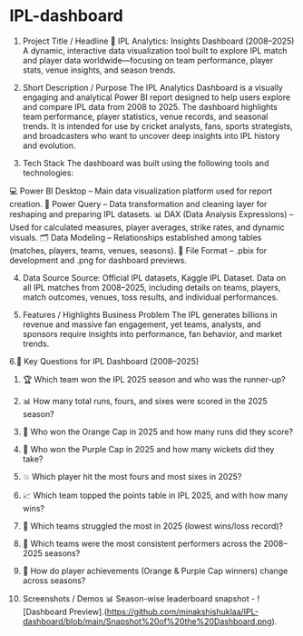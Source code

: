 # IPL-dashboard
1. Project Title / Headline
🏏 IPL Analytics: Insights Dashboard (2008–2025)
A dynamic, interactive data visualization tool built to explore IPL match and player data worldwide—focusing on team performance, player stats, venue insights, and season trends.

2. Short Description / Purpose
The IPL Analytics Dashboard is a visually engaging and analytical Power BI report designed to help users explore and compare IPL data from 2008 to 2025. The dashboard highlights team performance, player statistics, venue records, and seasonal trends. It is intended for use by cricket analysts, fans, sports strategists, and broadcasters who want to uncover deep insights into IPL history and evolution.

3. Tech Stack
The dashboard was built using the following tools and technologies:

💻 Power BI Desktop – Main data visualization platform used for report creation.
🔄 Power Query – Data transformation and cleaning layer for reshaping and preparing IPL datasets.
📊 DAX (Data Analysis Expressions) – Used for calculated measures, player averages, strike rates, and dynamic visuals.
🗂 Data Modeling – Relationships established among tables (matches, players, teams, venues, seasons).
📁 File Format – .pbix for development and .png for dashboard previews.
 
4. Data Source
Source: Official IPL datasets, Kaggle IPL Dataset.
Data on all IPL matches from 2008–2025, including details on teams, players, match outcomes, venues, toss results, and individual performances.
 
5. Features / Highlights
Business Problem
The IPL generates billions in revenue and massive fan engagement, yet teams, analysts, and sponsors require insights into performance, fan behavior, and market trends.

6.🔑 Key Questions for IPL Dashboard (2008–2025)

1. 🏆 Which team won the IPL 2025 season and who was the runner-up?
2. 📊 How many total runs, fours, and sixes were scored in the 2025 season?
3. 🏏 Who won the Orange Cap in 2025 and how many runs did they score?
4. 🎯 Who won the Purple Cap in 2025 and how many wickets did they take?
5. 💥 Which player hit the most fours and most sixes in 2025?
6. 📈 Which team topped the points table in IPL 2025, and with how many wins?
7. 🔻 Which teams struggled the most in 2025 (lowest wins/loss record)?
8. 🔎 Which teams were the most consistent performers across the 2008–2025 seasons?
9. 🌟 How do player achievements (Orange & Purple Cap winners) change across seasons?
 
7. Screenshots / Demos 
📊 Season-wise leaderboard snapshot - ![Dashboard Preview].(https://github.com/minakshishuklaa/IPL-dashboard/blob/main/Snapshot%20of%20the%20Dashboard.png).

